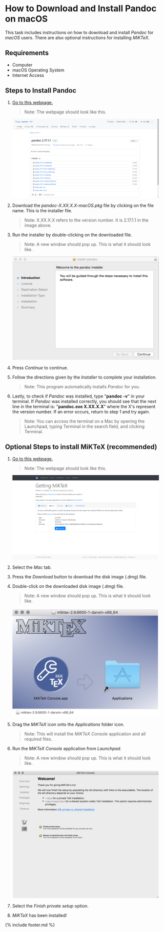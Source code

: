 # How to Download and Install Pandoc on macOS

This task includes instructions on how to download and install *Pandoc* for *macOS* users. There are also optional instructions for installing *MiKTeX*.

## Requirements

- Computer
- macOS Operating System
- Internet Access

## Steps to Install Pandoc

1. [Go to this webpage.](<https://github.com/jgm/pandoc/releases/latest>)

    > Note: The webpage should look like this.

    ![image](images/media/image1.png)

2. Download the *pandoc-X.XX.X.X-macOS.pkg* file by clicking on the file name. This is the installer file.

    > Note: X.XX.X.X refers to the version number. It is 2.17.1.1 in the image above.

3. Run the installer by double-clicking on the downloaded file.

    > Note: A new window should pop up. This is what it should look like.

    ![image](images/media/image6.png)

4. Press *Continue* to continue.

5. Follow the directions given by the *Installer* to complete your installation.

    > Note: This program automatically installs *Pandoc* for you.

6. Lastly, to check if *Pandoc* was installed, type "**pandoc -v**" in your terminal. If *Pandoc* was installed correctly, you should see that the next line in the terminal is: "**pandoc.exe X.XX.X.X**" where the X's represent the version number. If an error occurs, return to step 1 and try again.

    > Note: You can access the terminal on a Mac by opening the Launchpad, typing Terminal in the search field, and clicking Terminal.

## Optional Steps to install MiKTeX (recommended)

1. [Go to this webpage.](<https://miktex.org/download>)

    > Note: The webpage should look like this.

    ![image](images/media/image8.png)

2. Select the *Mac* tab.

3. Press the *Download* button to download the disk image (.dmg) file.

4. Double-click on the downloaded disk image (.dmg) file.

    > Note: A new window should pop up. This is what it should look like.

    ![image](images/media/image9.png)

5. Drag the *MiKTeX* icon onto the *Applications* folder icon.

    > Note: This will install the *MiKTeX Console* application and all required files.

6. Run the *MiKTeX Console* application from *Launchpad*.

    > Note: A new window should pop up. This is what it should look like.

    ![image](images/media/image10.png)

7. Select the *Finish private setup* option.

8. *MiKTeX* has been installed!

{% include footer.md %}
